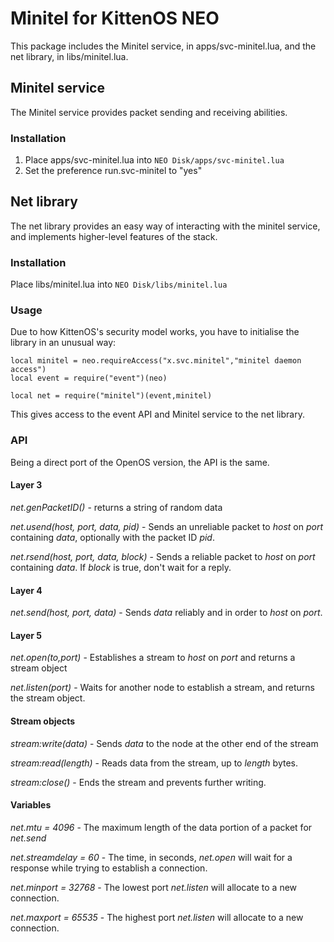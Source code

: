 # Minitel for KittenOS NEO
This package includes the Minitel service, in apps/svc-minitel.lua, and the net library, in libs/minitel.lua.

## Minitel service

The Minitel service provides packet sending and receiving abilities.

### Installation

1. Place apps/svc-minitel.lua into `NEO Disk/apps/svc-minitel.lua`
2. Set the preference run.svc-minitel to "yes"

## Net library

The net library provides an easy way of interacting with the minitel service, and implements higher-level features of the stack.

### Installation

Place libs/minitel.lua into `NEO Disk/libs/minitel.lua`

### Usage

Due to how KittenOS's security model works, you have to initialise the library in an unusual way:

```
local minitel = neo.requireAccess("x.svc.minitel","minitel daemon access")
local event = require("event")(neo)

local net = require("minitel")(event,minitel)
```

This gives access to the event API and Minitel service to the net library.

### API

Being a direct port of the OpenOS version, the API is the same.

#### Layer 3

*net.genPacketID()* - returns a string of random data

*net.usend(host, port, data, pid)* - Sends an unreliable packet to *host* on *port* containing *data*, optionally with the packet ID *pid*.

*net.rsend(host, port, data, block)* - Sends a reliable packet to *host* on *port* containing *data*. If *block* is true, don't wait for a reply.

#### Layer 4

*net.send(host, port, data)* - Sends *data* reliably and in order to *host* on *port*.

#### Layer 5

*net.open(to,port)* - Establishes a stream to *host* on *port* and returns a stream object

*net.listen(port)* - Waits for another node to establish a stream, and returns the stream object.

#### Stream objects

*stream:write(data)* - Sends *data* to the node at the other end of the stream

*stream:read(length)* - Reads data from the stream, up to *length* bytes.

*stream:close()* - Ends the stream and prevents further writing.

#### Variables

*net.mtu = 4096* - The maximum length of the data portion of a packet for *net.send*

*net.streamdelay = 60* - The time, in seconds, *net.open* will wait for a response while trying to establish a connection.

*net.minport = 32768* - The lowest port *net.listen* will allocate to a new connection.

*net.maxport = 65535* - The highest port *net.listen* will allocate to a new connection.
